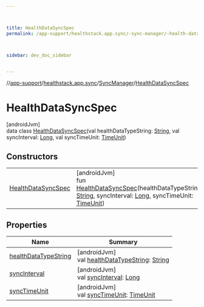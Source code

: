 ```yaml
---



title: HealthDataSyncSpec
permalink: /app-support/healthstack.app.sync/-sync-manager/-health-data-sync-spec/index.html



sidebar: dev_doc_sidebar


---
```




//[app-support](/app-support.html)/[healthstack.app.sync](../../index.html)/[SyncManager](../index.html)/[HealthDataSyncSpec](index.html)



# HealthDataSyncSpec



[androidJvm]\
data class [HealthDataSyncSpec](index.html)(val healthDataTypeString: [String](https://kotlinlang.org/api/latest/jvm/stdlib/kotlin/-string/index.html), val syncInterval: [Long](https://kotlinlang.org/api/latest/jvm/stdlib/kotlin/-long/index.html), val syncTimeUnit: [TimeUnit](https://developer.android.com/reference/kotlin/java/util/concurrent/TimeUnit.html))



## Constructors


| | |
|---|---|
| [HealthDataSyncSpec](-health-data-sync-spec.html) | [androidJvm]<br>fun [HealthDataSyncSpec](-health-data-sync-spec.html)(healthDataTypeString: [String](https://kotlinlang.org/api/latest/jvm/stdlib/kotlin/-string/index.html), syncInterval: [Long](https://kotlinlang.org/api/latest/jvm/stdlib/kotlin/-long/index.html), syncTimeUnit: [TimeUnit](https://developer.android.com/reference/kotlin/java/util/concurrent/TimeUnit.html)) |


## Properties


| Name | Summary |
|---|---|
| [healthDataTypeString](health-data-type-string.html) | [androidJvm]<br>val [healthDataTypeString](health-data-type-string.html): [String](https://kotlinlang.org/api/latest/jvm/stdlib/kotlin/-string/index.html) |
| [syncInterval](sync-interval.html) | [androidJvm]<br>val [syncInterval](sync-interval.html): [Long](https://kotlinlang.org/api/latest/jvm/stdlib/kotlin/-long/index.html) |
| [syncTimeUnit](sync-time-unit.html) | [androidJvm]<br>val [syncTimeUnit](sync-time-unit.html): [TimeUnit](https://developer.android.com/reference/kotlin/java/util/concurrent/TimeUnit.html) |




